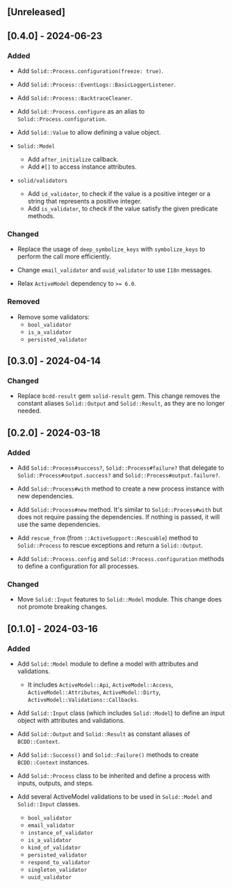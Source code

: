 ## [Unreleased]

## [0.4.0] - 2024-06-23

### Added

- Add `Solid::Process.configuration(freeze: true)`.

- Add `Solid::Process::EventLogs::BasicLoggerListener`.

- Add `Solid::Process::BacktraceCleaner`.

- Add `Solid::Process.configure` as an alias to `Solid::Process.configuration`.

- Add `Solid::Value` to allow defining a value object.

- `Solid::Model`
  - Add `after_initialize` callback.
  - Add `#[]` to access instance attributes.

- `solid/validators`
  - Add `id_validator`, to check if the value is a positive integer or a string that represents a positive integer.
  - Add `is_validator`, to check if the value satisfy the given predicate methods.

### Changed

- Replace the usage of `deep_symbolize_keys` with `symbolize_keys` to perform the call more efficiently.

- Change `email_validator` and `uuid_validator` to use `I18n` messages.

- Relax `ActiveModel` dependency to `>= 6.0`.

### Removed

- Remove some validators:
  - `bool_validator`
  - `is_a_validator`
  - `persisted_validator`

## [0.3.0] - 2024-04-14

### Changed

- Replace `bcdd-result` gem `solid-result` gem. This change removes the constant aliases `Solid::Output` and `Solid::Result`, as they are no longer needed.

## [0.2.0] - 2024-03-18

### Added

- Add `Solid::Process#success?`, `Solid::Process#failure?` that delegate to `Solid::Process#output.success?` and `Solid::Process#output.failure?`.

- Add `Solid::Process#with` method to create a new process instance with new dependencies.

- Add `Solid::Process#new` method. It's similar to `Solid::Process#with` but does not require passing the dependencies. If nothing is passed, it will use the same dependencies.

- Add `rescue_from` (from `::ActiveSupport::Rescuable`) method to `Solid::Process` to rescue exceptions and return a `Solid::Output`.

- Add `Solid::Process.config` and `Solid::Process.configuration` methods to define a configuration for all processes.

### Changed

- Move `Solid::Input` features to `Solid::Model` module. This change does not promote breaking changes.

## [0.1.0] - 2024-03-16

### Added

- Add `Solid::Model` module to define a model with attributes and validations.
  - It includes `ActiveModel::Api`, `ActiveModel::Access`, `ActiveModel::Attributes`, `ActiveModel::Dirty`, `ActiveModel::Validations::Callbacks`.

- Add `Solid::Input` class (which includes `Solid::Model`) to define an input object with attributes and validations.

- Add `Solid::Output` and `Solid::Result` as constant aliases of `BCDD::Context`.

- Add `Solid::Success()` and `Solid::Failure()` methods to create `BCDD::Context` instances.

- Add `Solid::Process` class to be inherited and define a process with inputs, outputs, and steps.

- Add several ActiveModel validations to be used in `Solid::Model` and `Solid::Input` classes.
  - `bool_validator`
  - `email_validator`
  - `instance_of_validator`
  - `is_a_validator`
  - `kind_of_validator`
  - `persisted_validator`
  - `respond_to_validator`
  - `singleton_validator`
  - `uuid_validator`
